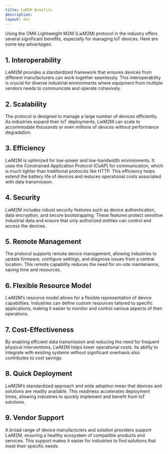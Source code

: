 ```yaml
---
title: LwM2M Benefits
description:
layout: doc
---
```


Using the OMA Lightweight M2M (LwM2M) protocol in the industry offers several significant benefits, especially for managing IoT devices. Here are some key advantages:

## 1. **Interoperability**
LwM2M provides a standardized framework that ensures devices from different manufacturers can work together seamlessly. This interoperability is crucial for diverse industrial environments where equipment from multiple vendors needs to communicate and operate cohesively.

## 2. **Scalability**
The protocol is designed to manage a large number of devices efficiently. As industries expand their IoT deployments, LwM2M can scale to accommodate thousands or even millions of devices without performance degradation.

## 3. **Efficiency**
LwM2M is optimized for low-power and low-bandwidth environments. It uses the Constrained Application Protocol (CoAP) for communication, which is much lighter than traditional protocols like HTTP. This efficiency helps extend the battery life of devices and reduces operational costs associated with data transmission.

## 4. **Security**
LwM2M includes robust security features such as device authentication, data encryption, and secure bootstrapping. These features protect sensitive industrial data and ensure that only authorized entities can control and access the devices.

## 5. **Remote Management**
The protocol supports remote device management, allowing industries to update firmware, configure settings, and diagnose issues from a central location. This remote capability reduces the need for on-site maintenance, saving time and resources.

## 6. **Flexible Resource Model**
LwM2M’s resource model allows for a flexible representation of device capabilities. Industries can define custom resources tailored to specific applications, making it easier to monitor and control various aspects of their operations.

## 7. **Cost-Effectiveness**
By enabling efficient data transmission and reducing the need for frequent physical interventions, LwM2M helps lower operational costs. Its ability to integrate with existing systems without significant overhauls also contributes to cost savings.

## 8. **Quick Deployment**
LwM2M’s standardized approach and wide adoption mean that devices and solutions are readily available. This readiness accelerates deployment times, allowing industries to quickly implement and benefit from IoT solutions.

## 9. **Vendor Support**
A broad range of device manufacturers and solution providers support LwM2M, ensuring a healthy ecosystem of compatible products and services. This support makes it easier for industries to find solutions that meet their specific needs.


